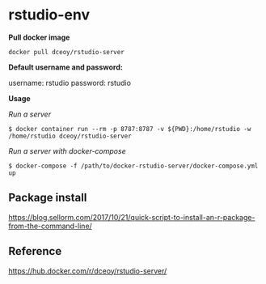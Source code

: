 # rstudio-env

**Pull docker image** 

```
docker pull dceoy/rstudio-server
```

**Default username and password:**

username: rstudio
password: rstudio

**Usage**

*Run a server*

```
$ docker container run --rm -p 8787:8787 -v ${PWD}:/home/rstudio -w /home/rstudio dceoy/rstudio-server
```

*Run a server with docker-compose*

```
$ docker-compose -f /path/to/docker-rstudio-server/docker-compose.yml up
```

## Package install 

https://blog.sellorm.com/2017/10/21/quick-script-to-install-an-r-package-from-the-command-line/

## Reference

https://hub.docker.com/r/dceoy/rstudio-server/

